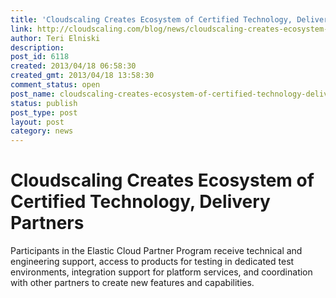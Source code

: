 ```yaml
---
title: 'Cloudscaling Creates Ecosystem of Certified Technology, Delivery Partners'
link: http://cloudscaling.com/blog/news/cloudscaling-creates-ecosystem-of-certified-technology-delivery-partners/
author: Teri Elniski
description: 
post_id: 6118
created: 2013/04/18 06:58:30
created_gmt: 2013/04/18 13:58:30
comment_status: open
post_name: cloudscaling-creates-ecosystem-of-certified-technology-delivery-partners
status: publish
post_type: post
layout: post
category: news
---
```


# Cloudscaling Creates Ecosystem of Certified Technology, Delivery Partners

Participants in the Elastic Cloud Partner Program receive technical and engineering support, access to products for testing in dedicated test environments, integration support for platform services, and coordination with other partners to create new features and capabilities.